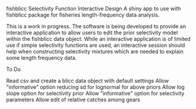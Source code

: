 fishblicc Selectivity Function Interactive Design
A shiny app to use with fishblicc package for fisheries length-frequency data analysis.

This is a work in progress. The software is being developed to provide an interactive application to allow users to edit the prior selectivity model within the fishblicc data object. While an interactive application is of limited use if simple selectivity functions are used, an interactive session should help when constructing selectivity mixtures which are needed to explain some length frequency data.

To Do

Read csv and create a blicc data object with default settings
Allow "informative" option reducing sd for lognormal for above priors
Allow log slope option for selectivity prior
Allow "informative" option for selectivity parameters
Allow edit of relative catches among gears
